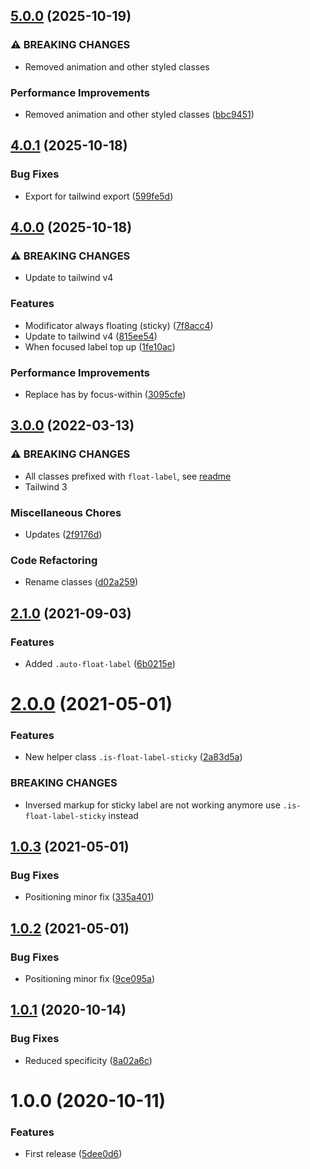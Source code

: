 ## [5.0.0](https://github.com/unlight/tailwind-float-label/compare/v4.0.1...v5.0.0) (2025-10-19)

### ⚠ BREAKING CHANGES

* Removed animation and other styled classes

### Performance Improvements

* Removed animation and other styled classes ([bbc9451](https://github.com/unlight/tailwind-float-label/commit/bbc9451871505263d71e451109c2eceacdd5cc23))

## [4.0.1](https://github.com/unlight/tailwind-float-label/compare/v4.0.0...v4.0.1) (2025-10-18)

### Bug Fixes

* Export for tailwind export ([599fe5d](https://github.com/unlight/tailwind-float-label/commit/599fe5db36e99405361f92a22dfffb1e055f659b))

## [4.0.0](https://github.com/unlight/tailwind-float-label/compare/v3.0.0...v4.0.0) (2025-10-18)

### ⚠ BREAKING CHANGES

* Update to tailwind v4

### Features

* Modificator always floating (sticky) ([7f8acc4](https://github.com/unlight/tailwind-float-label/commit/7f8acc44ae355d5559a8ca635559fc2671c8ac7b))
* Update to tailwind v4 ([815ee54](https://github.com/unlight/tailwind-float-label/commit/815ee544073072c10ae756f35e597807d9d2818a))
* When focused label top up ([1fe10ac](https://github.com/unlight/tailwind-float-label/commit/1fe10acfe3d7e6f703aae5dfd77b47fc6c1e4b1a))

### Performance Improvements

* Replace has by focus-within ([3095cfe](https://github.com/unlight/tailwind-float-label/commit/3095cfe744877df0b66e8e88a084de26f6a9a6a3))

## [3.0.0](https://github.com/unlight/tailwind-float-label/compare/v2.1.0...v3.0.0) (2022-03-13)


### ⚠ BREAKING CHANGES

* All classes prefixed with `float-label`, see [readme](https://github.com/unlight/tailwind-float-label#usage)
* Tailwind 3

### Miscellaneous Chores

* Updates ([2f9176d](https://github.com/unlight/tailwind-float-label/commit/2f9176d331129f5e87d37fccf5b19565315fc51c))


### Code Refactoring

* Rename classes ([d02a259](https://github.com/unlight/tailwind-float-label/commit/d02a259bde6ed4110ddd992dd735ed25b5abb8c9))

## [2.1.0](https://github.com/unlight/tailwind-float-label/compare/v2.0.0...v2.1.0) (2021-09-03)


### Features

* Added `.auto-float-label` ([6b0215e](https://github.com/unlight/tailwind-float-label/commit/6b0215e77a7311fd7be84d48d2ab270f5cd676fc))

# [2.0.0](https://github.com/unlight/tailwind-float-label/compare/v1.0.3...v2.0.0) (2021-05-01)


### Features

* New helper class `.is-float-label-sticky` ([2a83d5a](https://github.com/unlight/tailwind-float-label/commit/2a83d5ac66b127f5c13b1054416005214c73d802))


### BREAKING CHANGES

* Inversed markup for sticky label are not working anymore use `.is-float-label-sticky` instead

## [1.0.3](https://github.com/unlight/tailwind-float-label/compare/v1.0.2...v1.0.3) (2021-05-01)


### Bug Fixes

* Positioning minor fix ([335a401](https://github.com/unlight/tailwind-float-label/commit/335a40121465c9dc534ca98d0bf5444fcdea5d4d))

## [1.0.2](https://github.com/unlight/tailwind-float-label/compare/v1.0.1...v1.0.2) (2021-05-01)


### Bug Fixes

* Positioning minor fix ([9ce095a](https://github.com/unlight/tailwind-float-label/commit/9ce095a1c9ba0148ec5ba60038a9610fed44331d))

## [1.0.1](https://github.com/unlight/tailwind-float-label/compare/v1.0.0...v1.0.1) (2020-10-14)


### Bug Fixes

* Reduced specificity ([8a02a6c](https://github.com/unlight/tailwind-float-label/commit/8a02a6cc5aab90d46120e07551531ad74384adf2))

# 1.0.0 (2020-10-11)


### Features

* First release ([5dee0d6](https://github.com/unlight/tailwind-float-label/commit/5dee0d63daf6cc5a5539131b989f18ace072ac00))
